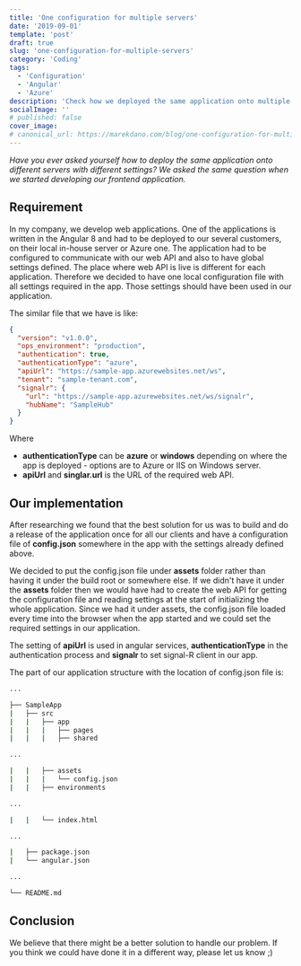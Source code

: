 ```yaml
---
title: 'One configuration for multiple servers'
date: '2019-09-01'
template: 'post'
draft: true
slug: 'one-configuration-for-multiple-servers'
category: 'Coding'
tags:
  - 'Configuration'
  - 'Angular'
  - 'Azure'
description: 'Check how we deployed the same application onto multiple servers with the simple configuration file'
socialImage: ''
# published: false
cover_image:
# canonical_url: https://marekdano.com/blog/one-configuration-for-multiple-servers/
---
```


_Have you ever asked yourself how to deploy the same application onto different servers with different settings? We asked the same question when we started developing our frontend application._

## Requirement

In my company, we develop web applications. One of the applications is written in the Angular 8 and had to be deployed to our several customers, on their local in-house server or Azure one. The application had to be configured to communicate with our web API and also to have global settings defined. The place where web API is live is different for each application. Therefore we decided to have one local configuration file with all settings required in the app. Those settings should have been used in our application.

The similar file that we have is like:

```json
{
  "version": "v1.0.0",
  "ops_environment": "production",
  "authentication": true,
  "authenticationType": "azure",
  "apiUrl": "https://sample-app.azurewebsites.net/ws",
  "tenant": "sample-tenant.com",
  "signalr": {
    "url": "https://sample-app.azurewebsites.net/ws/signalr",
    "hubName": "SampleHub"
  }
}
```

Where

- **authenticationType** can be **azure** or **windows** depending on where the app is deployed - options are to Azure or IIS on Windows server.
- **apiUrl** and **singlar.url** is the URL of the required web API.

## Our implementation

After researching we found that the best solution for us was to build and do a release of the application once for all our clients and have a configuration file of **config.json** somewhere in the app with the settings already defined above.

We decided to put the config.json file under **assets** folder rather than having it under the build root or somewhere else. If we didn't have it under the **assets** folder then we would have had to create the web API for getting the configuration file and reading settings at the start of initializing the whole application. Since we had it under assets, the config.json file loaded every time into the browser when the app started and we could set the required settings in our application.

The setting of **apiUrl** is used in angular services, **authenticationType** in the authentication process and **signalr** to set signal-R client in our app.

The part of our application structure with the location of config.json file is:

```bash
...

├── SampleApp
|   ├── src
|   |   ├── app
|   |   |   ├── pages
|   |   |   ├── shared

...

|   |   ├── assets
|   |   |   └── config.json
|   |   ├── environments

...

|   |   └── index.html

...

|   ├── package.json
|   └── angular.json

...

└── README.md

```

## Conclusion

We believe that there might be a better solution to handle our problem. If you think we could have done it in a different way, please let us know ;)
